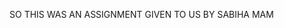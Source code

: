 <!-- # From-Technetium-to-Manish-Kumar -->

SO THIS WAS AN ASSIGNMENT GIVEN TO US BY SABIHA MAM


<!-- Download FunctionUp Technetium project
Create a branch named assignment/git
Create a new text file called solution.txt
In this file answer the following: Q. What is the difference between git restore filename and git restore --staged filename?
Push this branch to your personal project (that you created after signing up at Github)
Make sure finally that the branch is visible in your own account and that it contains solution.txt file containing the answer. -->
